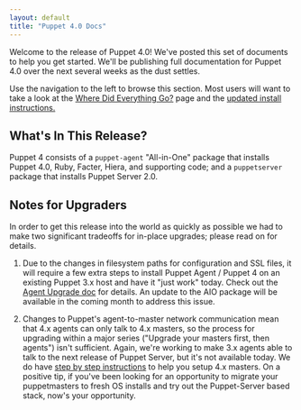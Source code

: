 ```yaml
---
layout: default
title: "Puppet 4.0 Docs"
---
```



Welcome to the release of Puppet 4.0! We've posted this set of documents to help you get started. We'll be publishing full documentation for Puppet 4.0 over the next several weeks as the dust settles.

Use the navigation to the left to browse this section. Most users will want to take a look at the [Where Did Everything Go?](./whered_it_go.html) page and the [updated install instructions.](./install_el.html)

What's In This Release?
-----

Puppet 4 consists of a `puppet-agent` "All-in-One" package that installs Puppet 4.0, Ruby, Facter, Hiera, and supporting code; and a `puppetserver` package that installs Puppet Server 2.0.

Notes for Upgraders
-----

In order to get this release into the world as quickly as possible we had to make two significant tradeoffs for in-place upgrades; please read on for details.

1. Due to the changes in filesystem paths for configuration and SSL files, it will require a few extra steps to install Puppet Agent / Puppet 4 on an existing Puppet 3.x host and have it "just work" today. Check out the [Agent Upgrade doc](upgrade_agent.html) for details. An update to the AIO package will be available in the coming month to address this issue.

2. Changes to Puppet's agent-to-master network communication mean that 4.x agents can only talk to 4.x masters, so the process for upgrading within a major series ("Upgrade your masters first, then agents") isn't sufficient. Again, we're working to make 3.x agents able to talk to the next release of Puppet Server, but it's not available today. We do have [step by step instructions](upgrade_server.html) to help you setup 4.x masters. On a positive tip, if you've been looking for an opportunity to migrate your puppetmasters to fresh OS installs and try out the Puppet-Server based stack, now's your opportunity.  

